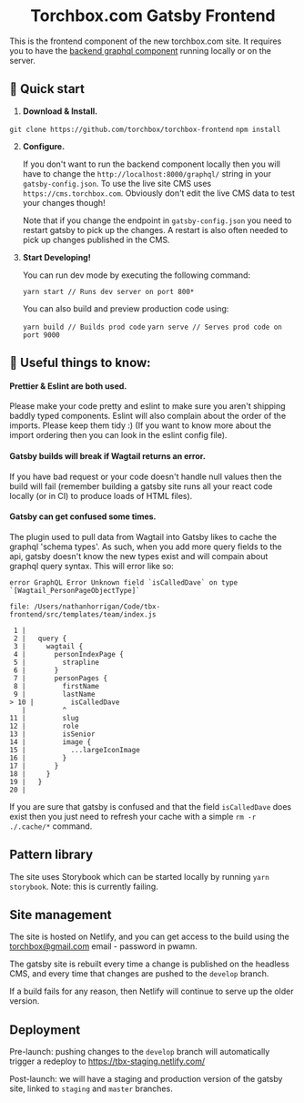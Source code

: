 <h1 align="center">
  Torchbox.com Gatsby Frontend
</h1>


This is the frontend component of the new torchbox.com site. It requires you to have the [backend graphql component](https://github.com/torchbox/wagtail-torchbox/tree/new) running locally or on the server.

## 🚀 Quick start

1.  **Download & Install.**

   `git clone https://github.com/torchbox/torchbox-frontend`
   `npm install`

2.  **Configure.**

    If you don't want to run the backend component locally then you will have to change the `http://localhost:8000/graphql/` string in your `gatsby-config.json`. To use the live site CMS uses `https://cms.torchbox.com`. Obviously don't edit the live CMS data to test your changes though!

    Note that if you change the endpoint in `gatsby-config.json` you need to restart gatsby to pick up the changes. A restart is also often needed to pick up changes published in the CMS.


3.  **Start Developing!**

    You can run dev mode by executing the following command:
    
    `yarn start // Runs dev server on port 800*`

    You can also build and preview production code using:
    
    `yarn build // Builds prod code`
    `yarn serve // Serves prod code on port 9000`

## 🧐 Useful things to know:
  #### Prettier & Eslint are both used.
  Please make your code pretty and eslint to make sure you aren't shipping baddly 
  typed components. Eslint will also complain about the order of the imports. Please keep them tidy :) (If you want to know more about the import ordering then you can look in the eslint config file).

  #### Gatsby builds will break if Wagtail returns an error.
  If you have bad request or your code doesn't handle null values then the build will fail (remember building a gatsby site runs all 
  your react code locally (or in CI) to produce loads of HTML files).

  #### Gatsby can get confused some times.
  The plugin used to pull data from Wagtail into Gatsby likes to cache the graphql 'schema types'. As such, when you add more query
  fields to the api, gatsby doesn't know the new types exist and will compain about graphql query syntax. This will error like so:
  
  ```
  error GraphQL Error Unknown field `isCalledDave` on type `[Wagtail_PersonPageObjectType]`

  file: /Users/nathanhorrigan/Code/tbx-frontend/src/templates/team/index.js

   1 |
   2 |   query {
   3 |     wagtail {
   4 |       personIndexPage {
   5 |         strapline
   6 |       }
   7 |       personPages {
   8 |         firstName
   9 |         lastName
> 10 |         isCalledDave
     |         ^
  11 |         slug
  12 |         role
  13 |         isSenior
  14 |         image {
  15 |           ...largeIconImage
  16 |         }
  17 |       }
  18 |     }
  19 |   }
  20 |
  ```

  If you are sure that gatsby is confused and that the field `isCalledDave` does exist then you just need to refresh your cache 
  with a simple `rm -r ./.cache/*` command.

  ## Pattern library

  The site uses Storybook which can be started locally by running `yarn storybook`. Note: this is currently failing.

  ## Site management

  The site is hosted on Netlify, and you can get access to the build using the torchbox@gmail.com email - password in pwamn.

  The gatsby site is rebuilt every time a change is published on the headless CMS, and every time that changes are pushed to the `develop` branch.

  If a build fails for any reason, then Netlify will continue to serve up the older version.


  ## Deployment

  Pre-launch: pushing changes to the `develop` branch will automatically trigger a redeploy to https://tbx-staging.netlify.com/

  Post-launch: we will have a staging and production version of the gatsby site, linked to `staging` and `master` branches.


